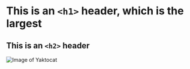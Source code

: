 # This is an `<h1>` header, which is the largest
## This is an `<h2>` header

![Image of Yaktocat](https://octodex.github.com/images/yaktocat.png)
